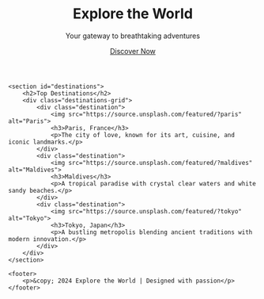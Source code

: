 <!DOCTYPE html>
<html lang="en">
<head>
    <meta charset="UTF-8">
    <meta name="viewport" content="width=device-width, initial-scale=1.0">
    <title>Explore the World - Tourism Website</title>
    <link rel="stylesheet" href="styles.css">
    <link href="https://fonts.googleapis.com/css2?family=Montserrat:wght@300;400;600&display=swap" rel="stylesheet">
</head>
<body>
    <header>
        <div class="header-container">
            <h1>Explore the World</h1>
            <p>Your gateway to breathtaking adventures</p>
            <a href="#destinations" class="btn">Discover Now</a>
        </div>
    </header>

    <section id="destinations">
        <h2>Top Destinations</h2>
        <div class="destinations-grid">
            <div class="destination">
                <img src="https://source.unsplash.com/featured/?paris" alt="Paris">
                <h3>Paris, France</h3>
                <p>The city of love, known for its art, cuisine, and iconic landmarks.</p>
            </div>
            <div class="destination">
                <img src="https://source.unsplash.com/featured/?maldives" alt="Maldives">
                <h3>Maldives</h3>
                <p>A tropical paradise with crystal clear waters and white sandy beaches.</p>
            </div>
            <div class="destination">
                <img src="https://source.unsplash.com/featured/?tokyo" alt="Tokyo">
                <h3>Tokyo, Japan</h3>
                <p>A bustling metropolis blending ancient traditions with modern innovation.</p>
            </div>
        </div>
    </section>

    <footer>
        <p>&copy; 2024 Explore the World | Designed with passion</p>
    </footer>
</body>
</html>
